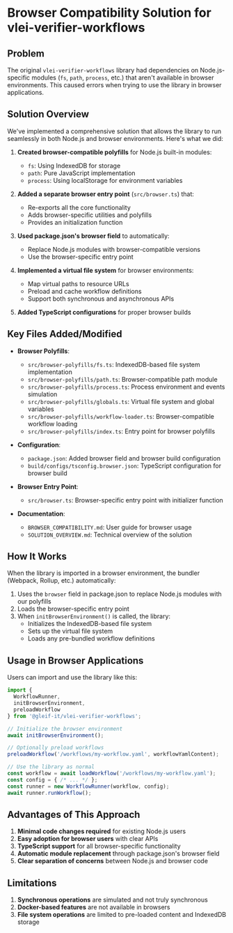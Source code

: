 # Browser Compatibility Solution for vlei-verifier-workflows

## Problem

The original `vlei-verifier-workflows` library had dependencies on Node.js-specific modules (`fs`, `path`, `process`, etc.) that aren't available in browser environments. This caused errors when trying to use the library in browser applications.

## Solution Overview

We've implemented a comprehensive solution that allows the library to run seamlessly in both Node.js and browser environments. Here's what we did:

1. **Created browser-compatible polyfills** for Node.js built-in modules:
   - `fs`: Using IndexedDB for storage
   - `path`: Pure JavaScript implementation
   - `process`: Using localStorage for environment variables

2. **Added a separate browser entry point** (`src/browser.ts`) that:
   - Re-exports all the core functionality
   - Adds browser-specific utilities and polyfills
   - Provides an initialization function

3. **Used package.json's browser field** to automatically:
   - Replace Node.js modules with browser-compatible versions
   - Use the browser-specific entry point

4. **Implemented a virtual file system** for browser environments:
   - Map virtual paths to resource URLs
   - Preload and cache workflow definitions
   - Support both synchronous and asynchronous APIs

5. **Added TypeScript configurations** for proper browser builds

## Key Files Added/Modified

- **Browser Polyfills**:
  - `src/browser-polyfills/fs.ts`: IndexedDB-based file system implementation
  - `src/browser-polyfills/path.ts`: Browser-compatible path module
  - `src/browser-polyfills/process.ts`: Process environment and events simulation
  - `src/browser-polyfills/globals.ts`: Virtual file system and global variables
  - `src/browser-polyfills/workflow-loader.ts`: Browser-compatible workflow loading
  - `src/browser-polyfills/index.ts`: Entry point for browser polyfills

- **Configuration**:
  - `package.json`: Added browser field and browser build configuration
  - `build/configs/tsconfig.browser.json`: TypeScript configuration for browser build

- **Browser Entry Point**:
  - `src/browser.ts`: Browser-specific entry point with initializer function

- **Documentation**:
  - `BROWSER_COMPATIBILITY.md`: User guide for browser usage
  - `SOLUTION_OVERVIEW.md`: Technical overview of the solution

## How It Works

When the library is imported in a browser environment, the bundler (Webpack, Rollup, etc.) automatically:

1. Uses the `browser` field in package.json to replace Node.js modules with our polyfills
2. Loads the browser-specific entry point
3. When `initBrowserEnvironment()` is called, the library:
   - Initializes the IndexedDB-based file system
   - Sets up the virtual file system
   - Loads any pre-bundled workflow definitions

## Usage in Browser Applications

Users can import and use the library like this:

```javascript
import { 
  WorkflowRunner, 
  initBrowserEnvironment,
  preloadWorkflow 
} from '@gleif-it/vlei-verifier-workflows';

// Initialize the browser environment
await initBrowserEnvironment();

// Optionally preload workflows
preloadWorkflow('/workflows/my-workflow.yaml', workflowYamlContent);

// Use the library as normal
const workflow = await loadWorkflow('/workflows/my-workflow.yaml');
const config = { /* ... */ };
const runner = new WorkflowRunner(workflow, config);
await runner.runWorkflow();
```

## Advantages of This Approach

1. **Minimal code changes required** for existing Node.js users
2. **Easy adoption for browser users** with clear APIs
3. **TypeScript support** for all browser-specific functionality
4. **Automatic module replacement** through package.json's browser field
5. **Clear separation of concerns** between Node.js and browser code

## Limitations

1. **Synchronous operations** are simulated and not truly synchronous
2. **Docker-based features** are not available in browsers
3. **File system operations** are limited to pre-loaded content and IndexedDB storage 
